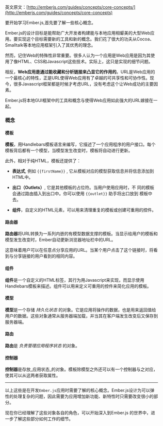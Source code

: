 英文原文：[http://emberjs.com/guides/concepts/core-concepts/](http://emberjs.com/guides/concepts/core-concepts)

要开始学习Ember.js,首先要了解一些核心概念。

Ember.js的设计目标是能帮助广大开发者构建能与本地应用相颦美的大型Web应用。要实现这个目标需要新的工具和新的概念。我们花了很大的功夫从Cocoa、Smalltalk等本地应用框架引入了其优秀的理念。

然而，记住Web的特殊性非常重要。很多人认为一个应用是Web应用是因为其使用了像HTML、CSS和Javascript这些技术。实际上，这只是实现的细节问题。

相反，**Web应用是通过能收藏和分析链接来凸显它的作用的**。URL是Web应用的一个最核心的特性，正是URL使得Web应用有了卓越的可共享性和可协作性。现今，很多Javascript框架都是时候才考虑URL，没有考虑这个让Web成功的主要因素。

Ember.js将本地GUI框架中的工具和概念与使得Web应用如此强大的URL嫁接在一起。

### 概念

#### 模板

**模板**，用Handlebars模板语言来编写，它描述了一个应用程序的用户接口。每个模板背后都有一个模型，当模型发生改变时，模板将自动进行更新。

此外，相对于纯HTML，模板还提供了：

* **表达式**, 例如 `{{firstName}}` ,
  它从模板对应的模型获取信息并将信息添加到HTML中。

* **出口（Outlets）**, 它是其他模板的占位符。当用户使用应用时，不
  同的模板会通过路由插入到出口中。你可以使用 `{{outlet}}` 助手将出口放到
  模板中去。

* **组件**，自定义的HTML元素，可以用来清理重复的模板或创建可重用的控件。

#### 路由器

**路由器**将URL转换为一系列内嵌的有模型数据支撑的模板。当显示给用户的模板和模型发生改变时，Ember自动更新浏览器地址栏中的URL。

这意味着用户可以在任意点分享应用的URL。当某个用户点击了这个链接时，将看到与分享链接的用户看到的相同内容。

#### 组件

**组件**是一个自定义的HTML标签，其行为用Javascript来实现，而显示使用Handlebars模板来描述。组件可以用来定义可重用的控件来简化应用的模板。

#### 模型

**模型**是一个存储 _持久化状态_
的对象。它是应用将操作的数据，也是用来返回值给用户的数据。这些对象通常从服务器端加载，并当其在客户端发生改变后又保存到服务器端。

#### 路由

**路由**是 _负责管理应用程序状态_ 的对象。

#### 控制器

**控制器**是存放_应用状态_的对象。模板除模型之外还可以有一个控制器与之对应，使其可以从这两者获取属性。

---

以上这些是在开发`Ember.js`应用时需要了解的核心概念。Ember.js设计为可以弹性的处理复杂的问题，因此需要为应用增加新功能、新特性时只需要改变很小的部分。

现在你已经理解了这些对象各自的角色，可以开始深入到Ember.js
的世界中，进一步了解这些部分如何工作的细节。

